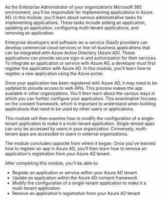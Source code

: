 As the Enterprise Administrator of your organization’s Microsoft 365 environment, you'll be responsible for implementing applications in Azure AD. In this module, you'll learn about various administrative tasks for implementing applications. These tasks include adding an application, updating an application, configuring multi-tenant applications, and removing an application.

Enterprise developers and software-as-a-service (SaaS) providers can develop commercial cloud services or line-of-business applications that can be integrated with Azure Active Directory (Azure AD). These applications can provide secure sign-in and authorization for their services. To integrate an application or service with Azure AD, a developer must first register the application with Azure AD. In this module, you'll learn how to register a new application using the Azure portal.

Once your application has been registered with Azure AD, it may need to be updated to provide access to web APIs. This process makes the app available in other organizations. You'll then learn about the various ways in which you can further configure your application. This examination focuses on the consent framework, which is important to understand when building applications that need to be used by other users or applications.

This module will then examine how to modify the configuration of a single-tenant application to make it a multi-tenant application. Single-tenant apps can only be accessed by users in your organization. Conversely, multi-tenant apps are accessible to users in external organizations.

The module concludes opposite from where it began. Once you've learned how to register an app in Azure AD, you'll then learn how to remove an application's registration from your Azure AD tenant.

After completing this module, you'll be able to:

 *  Register an application or service within your Azure AD tenant
 *  Update an application within the Azure AD consent framework
 *  Modify the configuration of a single-tenant application to make it a multi-tenant application
 *  Remove an application's registration from your Azure AD tenant

 
